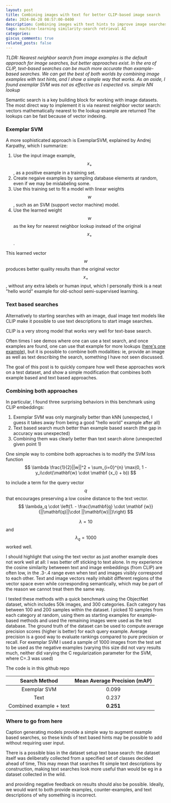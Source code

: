 ```yaml
---
layout: post
title: Combining images with text for better CLIP-based image search
date: 2024-06-28 08:57:00-0400
description: Combining images with text hints to improve image searches
tags: machine-learning similarity-search retrieval AI
categories:
giscus_comments: true
related_posts: false
---
```


*TLDR: Nearest neighbor search from image examples is the default approach for image searches, but better approaches exist. In the era of CLIP, text-based searches can be much more accurate than example-based searches. We can get the best of both worlds by combining image examples with text hints, and I show a simple way that works. As an aside, I found exemplar SVM was not as effective as I expected vs. simple NN lookup*

Semantic search is a key building block for working with image datasets.
The most direct way to implement it is via nearest neighbor vector search: vectors mathematically nearest to the lookup example are returned
The lookups can be fast because of vector indexing.

### Exemplar SVM

A more sophisticated approach is ExemplarSVM, explained by Andrej Karpathy, which I summarize:
1. Use the input image example, $$x_+$$, as a positive example in a training set.
2. Create negaive examples by sampling database elements at random, even if we may be mislabeling some.
3. Use this training set to fit a model with linear weights $$w$$, such as an SVM (support vector machine) model.
4. Use the learned weight $$w$$ as the key for nearest neighbor lookup instead of the original $$x_+$$.

This learned vector $$w$$ produces better quality results than the original vector $$x_+$$, without any extra labels or human input, which I personally think is a neat "hello world" example for old-school semi-supervised learning.

### Text based searches
Alternatively to starting searches with an image, dual image text models like CLIP make it possible to use text descriptions to start image searches.

CLIP is a very strong model that works very well for text-base search.

Often times I see demos where one can use a text search, and once examples are found, one can use that example for more lookups ([here's one example](https://huggingface.co/spaces/vivien/clip)),  but it is possible to combine both modalities: ie, provide an image as well as text describing the search, something I have not seen discussed.

The goal of this post is to quickly compare how well these approaches work on a test dataset, and show a simple modification that combines both example based and text based approaches.

### Combining both approaches

In particular, I found three surprising behaviors in this benchmark using CLIP embeddings:
1. Exemplar SVM was only marginally better than kNN (unexpected, I guess it takes away from being a good "hello world" example after all)
2. Text based search much better than example based search (the gap in accuracy was unexpected)
3. Combining them was clearly better than text search alone (unexpected given point 1)

One simple way to combine both approaches is to modify the SVM loss function
$$ \lambda \frac{1}{2}||w||^2 +  \sum_{i=0}^{n} \max(0, 1 - y_i\cdot(\mathbf{w} \cdot \mathbf {x_i} + b)) $$

to include a term for the query vector $$q$$ that encourages preserving a low cosine distance to the text vector.
$$ \lambda_q \cdot \left(1. - \frac{\mathbf{q} \cdot \mathbf {w}}{||\mathbf{q}||\cdot ||\mathbf{w}||}\right) $$

$$ \lambda = 10 $$ and $$ \lambda_q = 1000 $$ worked well.

I should highlight that using the text vector as just another example does not work well at all: I was better off sticking to text alone.
In my experience the cosine similarity betweeen text and image embeddings (from CLIP) are often low, in the .3-.4 range even when text and images visibly correspond to each other.
Text and image vectors really inhabit different regions of the vector space even while corresponding semantically, which may be part of the reason we cannot treat them the same way.

I tested these methods with a quick benchmark using the ObjectNet dataset, which includes 50k images, and 300 categories.
Each category has between 100 and 200 samples within the dataset.
I picked 10 samples from each category at random, using them as starting examples for example-based methods and used the remaining images were used as the test database.
The ground truth of the dataset can be used to compute average precision scores (higher is better) for each query example.
Average precision is a good way to evaluate rankings compared to pure precision or recall.
For exemplar SVM I used a sample of 1000 images from the test set to be used as the negative examples (varying this size did not vary results much, neither did varying the C regularization parameter for the SVM, where C=.3 was used)

The code is in this github repo

<style>
table {
  width: 100%;
  border-collapse: collapse;
}
/* th {
	border: 1px solid;
} */
</style>


| Search Method | Mean Average Precision (mAP) |
| :------------: | :--------------------------: |
| Exemplar SVM  |  0.099                       |
| Text          |   0.237                      |
| Combined example + text     | **0.251**                    |


### Where to go from here

Caption generating models provide a simple way to augment example based searches, so these kinds of text based hints may be possible to
add without requiring user input.

There is a possible bias in the dataset setup text base search: the dataset itself was deliberatly collected from a specified set of classes decided ahead of time,
This may mean that searches fit simple text descriptions by construction, making text searches look more useful than would be eg in a dataset collected in the wild.


and providing negative feedback on results should also be possible.
Ideally, we would want to both provide examples, counter-examples, and text descriptions of why something is incorrect.